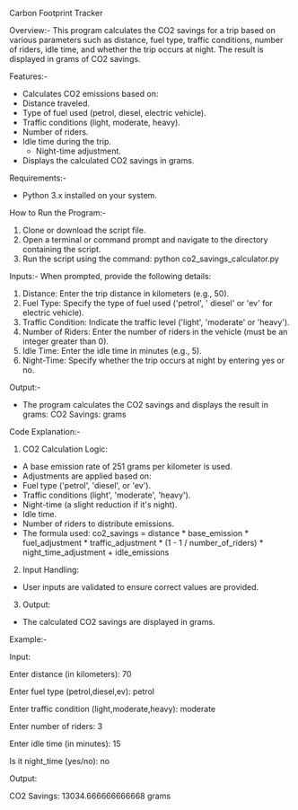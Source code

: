 Carbon Footprint Tracker

Overview:-
This program calculates the CO2 savings for a trip based on various parameters such as distance, fuel type, traffic conditions, number of riders, idle time, and whether the trip occurs at night. The result is displayed in grams of CO2 savings.

Features:-
- Calculates CO2 emissions based on:
- Distance traveled.
- Type of fuel used (petrol, diesel, electric vehicle).
- Traffic conditions (light, moderate, heavy).
- Number of riders.
- Idle time during the trip.
  - Night-time adjustment.
- Displays the calculated CO2 savings in grams.

Requirements:-
- Python 3.x installed on your system.

How to Run the Program:-
1. Clone or download the script file.
2. Open a terminal or command prompt and navigate to the directory containing the script.
3. Run the script using the command:
    python co2_savings_calculator.py

Inputs:-
When prompted, provide the following details:
1. Distance: Enter the trip distance in kilometers (e.g., 50).
2. Fuel Type: Specify the type of fuel used ('petrol', ' diesel' or 'ev' for electric vehicle).
3. Traffic Condition: Indicate the traffic level ('light', 'moderate' or 'heavy').
4. Number of Riders: Enter the number of riders in the vehicle (must be an integer greater than 0).
5. Idle Time: Enter the idle time in minutes (e.g., 5).
6. Night-Time: Specify whether the trip occurs at night by entering yes or no.

Output:-
- The program calculates the CO2 savings and displays the result in grams:
  CO2 Savings: <value> grams
  
Code Explanation:-
1. CO2 Calculation Logic:
- A base emission rate of 251 grams per kilometer is used.
- Adjustments are applied based on:
- Fuel type ('petrol', 'diesel', or 'ev').
- Traffic conditions (light', 'moderate', 'heavy').
- Night-time (a slight reduction if it's night).
- Idle time.
- Number of riders to distribute emissions.
- The formula used:
 co2_savings = distance * base_emission * fuel_adjustment * traffic_adjustment * (1 - 1 / number_of_riders) * night_time_adjustment + idle_emissions
     
2. Input Handling:
- User inputs are validated to ensure correct values are provided.

3. Output:
- The calculated CO2 savings are displayed in grams.

Example:-

Input: 

Enter distance (in kilometers): 70

Enter fuel type (petrol,diesel,ev): petrol

Enter traffic condition (light,moderate,heavy): moderate

Enter number of riders: 3

Enter idle time (in minutes): 15

Is it night_time (yes/no): no

Output:

CO2 Savings: 13034.666666666668 grams
